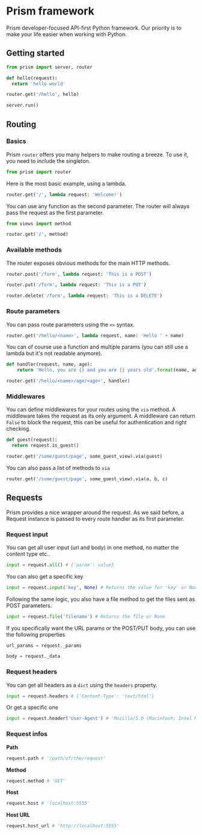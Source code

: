 # Prism framework

Prism developer-focused API-first Python framework. Our priority is to make your life easier when working with Python.

## Getting started

```python
from prism import server, router

def hello(request):
  return 'hello world'

router.get('/hello', hello)

server.run()
```

## Routing

### Basics

Prism `router` offers you many helpers to make routing a breeze. To use it, you need to include the singleton.

```python
from prism import router
```

Here is the most basic example, using a lambda.

```python
router.get('/', lambda request: 'Welcome!')
```

You can use any function as the second parameter. The router will always pass the request as the first parameter.

```python
from views import method

router.get('/', method)
```

### Available methods

The router exposes obvious methods for the main HTTP methods.

```python
router.post('/form', lambda request: 'This is a POST')

router.put('/form', lambda request: 'This is a PUT')

router.delete('/form', lambda request: 'This is a DELETE')
```

### Route parameters

You can pass route parameters using the `<>` syntax. 

```python
router.get('/hello/<name>', lambda request, name: 'Hello ' + name) 
```

You can of course use a function and multiple params (you can still use a lambda but it's not readable anymore).

```python
def handler(request, name, age):
    return 'Hello, you are {} and you are {} years old'.format(name, age)

router.get('/hello/<name>/age/<age>', handler) 
```

### Middlewares

You can define middlewares for your routes using the `via` method. A middleware takes the request as its only argument.
A middleware can return `False` to block the request, this can be useful for authentication and right checking. 

```python
def guest(request):
  return request.is_guest()

router.get('/some/guest/page', some_guest_view).via(guest)
```

You can also pass a list of methods to `via`

```python
router.get('/some/guest/page', some_guest_view).via(a, b, c)
```


## Requests

Prism provides a nice wrapper around the request. As we said before, a Request instance is passed to every route handler as its first parameter.

### Request input

You can get all user input (url and body) in one method, no matter the content type etc..

```python
input = request.all() # {'param': value}
```

You can also get a specific key

```python
input = request.input('key', None) # Returns the value for 'key' or None
```

Following the same logic, you also have a file method to get the files sent as POST parameters.

```python
input = request.file('filename') # Returns the file or None
```

If you specifically want the URL params or the POST/PUT body, you can use the following properties 

```python
url_params = request._params

body = request._data
```

### Request headers

You can get all headers as a `dict` using the `headers` property.

```python
input = request.headers # {'Content-Type': 'text/html'}
```

Or get a specific one

```python
input = request.header('User-Agent') # 'Mozilla/5.0 (Macintosh; Intel Mac OS X 10_12_3) [...]'
```

### Request infos

**Path**

```python
request.path # '/path/of/the/request'
```

**Method**

```python
request.method # 'GET'
```

**Host**

```python
request.host # 'localhost:5555'
```

**Host URL**

```python
request.host_url # 'http://localhost:5555'
```








